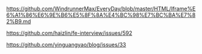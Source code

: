 https://github.com/WindrunnerMax/EveryDay/blob/master/HTML/Iframe%E6%A1%86%E6%9E%B6%E5%8F%8A%E4%BC%98%E7%BC%BA%E7%82%B9.md

https://github.com/haizlin/fe-interview/issues/592

https://github.com/yinguangyao/blog/issues/33